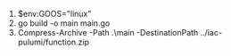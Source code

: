 1. $env:GOOS="linux" 
2. go build -o main main.go
3. Compress-Archive -Path .\main -DestinationPath ../iac-pulumi/function.zip